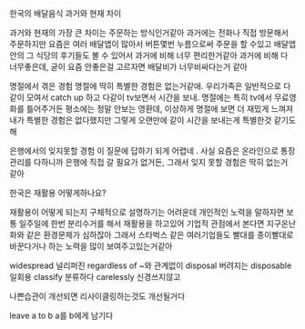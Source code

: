 한국의 배달음식 과거와 현재 차이

과거와 현재의 가장 큰 차이는 주문하는 방식인거같아
과거에는 전화나 직접 방문해서 주문하지만 요즘은 여러
배달앱이 많아서 버튼몇번 누름으로써 주문을 할 수있고
배달앱 안의 그 식당의 후기들도 볼 수 있어서 과거에 비해
너무 편리한거같아
과거에 비해 다 너무좋은데, 굳이 요즘 안좋은걸 고르자면
배달비가 너무비싸다는거 같아


명절에서 겪은 경험
명절에 딱히 특별한 경험은 없는거같애. 우리가족은 일반적으로 다같이 모여서
catch up 하고 다같이 tv보면서 시간을 보내. 명절에는 특히 tv에서 무료영화를 틀어주거든
평소에는 정말 안보는 영환데, 이상하게 명절에 보면 더 재밌게 느껴져
내가 특별한 경험은 없다했지만 그렇게 오랜만에 같이 시간을 보내는게 특별한것 같기도 해


은행에서의 잊지못할 경험
이 질문에 답하기 되게 어렵네 . 사실 요즘은 온라인으로 통장관리를 다하니까
은행에 직접 갈 필요가 없거든, 그래서 잊지 못할 경험은 딱히 없는거 같아


한국은 재활용 어떻게하나요?

 재활용이 어떻게 되는지 구체적으로 설명하기는 어려운데 개인적인 노력을 말하자면 
  보통 일주일에 한번 분리수거를 해서 재활용을 하고있어
  기업적 관점에서 본다면 
  지구온난화와 같은 환경문제가 심하잖아 그래서  스타벅스 같은 여러기업들도
  빨대를 종이빨대로 바꾼다거나 하는 노력을 많이 보여주고있는거같아

widespread 널리퍼진
regardless of ~와 관계없이
disposal 버려지는
disposable 일회용
classify 분류하다
carelessly 신경쓰지않고

나쁜습관이 개선되면 리사이클링하는것도 개선될거다

leave a to b
a를 b에게 남기다
